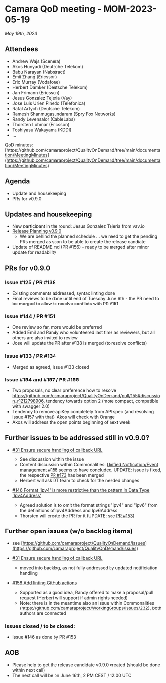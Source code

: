 # Camara QoD meeting - MOM-2023-05-19

*May 19th, 2023*

## Attendees

* Andrew Wajs (Scenera)
* Akos Hunyadi (Deutsche Telekom)
* Babu Narayan (Nabstract)
* Emil Zhang (Ericsson)
* Eric Murray (Vodafone)
* Herbert Damker (Deutsche Telekom)
* Jan Frimann (Ericsson)
* Jesus Gonzalez Tejeria (Vay)
* Jose Luis Urien Pinedo (Telefonica)
* Rafal Artych (Deutsche Telekom)
* Ramesh Shanmugasundaram (Spry Fox Networks)
* Randy Levensalor (CableLabs)
* Thorsten Lohmar (Ericsson)
* Toshiyasu Wakayama (KDDI)
* ...

QoD minutes: [https://github.com/camaraproject/QualityOnDemand/tree/main/documentation/MeetingMinutes](https://github.com/camaraproject/QualityOnDemand/tree/main/documentation/MeetingMinutes)

## Agenda

* Update and housekeeping
* PRs for v0.9.0

## Updates and housekeeping
  * New participant in the round: Jesus Gonzalez Tejeria from vay.io
  * [Release Planning v0.9.0](https://github.com/camaraproject/QualityOnDemand/issues/136)
    * We are behind the planned schedule ... we need to get the pending PRs merged as soon to be able to create the release candiate
  * Update of README.md (PR #156) - ready to be merged after minor update for readability

## PRs for v0.9.0

### Issue #125 / PR #138 
* Existing comments addressed, syntax linting done
* Final reviews to be done until end of Tuesday June 6th - the PR need to be merged to allow to resolve conflicts with PR #151

### Issue #144 / PR #151
* One review so far, more would be preferred
* Added Emil and Randy who volunteered last time as reviewers, but all others are also invited to review
* Jose will update the PR after #138 is merged (to resolve conflicts)


### Issue #133 / PR #134
* Merged as agreed, issue #133 closed

### Issue #154 and #157 / PR #155 
* Two proposals, no clear preference how to resolve https://github.com/camaraproject/QualityOnDemand/pull/155#discussion_r1212798906, tendency towards option 2 (more compact, compatible with swagger 2.0)
* Tendency to remove apiKey completely from API spec (and resolving issue #157 with that), Akos will check with Orange
* Akos will address the open points beginning of next week

## Further issues to be addressed still in v0.9.0?

* [#31 Ensure secure handling of callback URL](https://github.com/camaraproject/QualityOnDemand/pull/31)
    * See discussion within the issue
    * Content discussion within Commonalities: [Unified Notfication/Event management #156](https://github.com/camaraproject/WorkingGroups/issues/156) seems to have concluded. UPDATE: issue is fixed, the respective [PR #173](https://github.com/camaraproject/WorkingGroups/pull/173) has been merged
    * Herbert will ask DT team to check for the needed changes

* [#146 Format 'ipv4' is more restrictive than the pattern in Data Type 'Ipv4Address'](https://github.com/camaraproject/QualityOnDemand/issues/146)
  * Agreed solution is to omit the format strings "ipv4" and "ipv6" from the definitions of Ipv4Address and Ipv6Address
  * Thorsten will create the PR for it (UPDATE: see [PR #153](https://github.com/camaraproject/QualityOnDemand/pull/153))


## Further open issues (w/o backlog items)

* see [https://github.com/camaraproject/QualityOnDemand/issues](https://github.com/camaraproject/QualityOnDemand/issues)

* [#31 Ensure secure handling of callback URL](https://github.com/camaraproject/QualityOnDemand/pull/31)
  * moved into backlog, as not fully addressed by updated notificiation handling
* [#158 Add linting GitHub actions](https://github.com/camaraproject/QualityOnDemand/issues/158)
  * Supported as a good idea, Randy offered to make a proposal/pull request (Herbert will support if admin rights needed)
  * Note: there is in the meantime also an issue within Commonalities (https://github.com/camaraproject/WorkingGroups/issues/232), both authors are connected

### Issues closed / to be closed:

* Issue #146 as done by PR #153

## AOB

* Please help to get the release candidate v0.9.0 created (should be done within next call)
* The next call will be on June 16th, 2 PM CEST / 12:00 UTC
